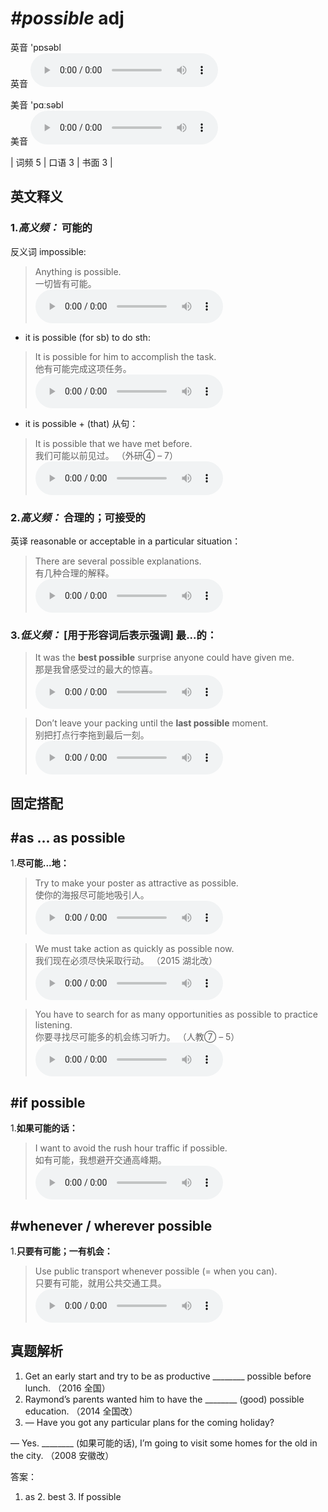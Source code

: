 # ***\#possible*** adj
英音 'pɒsəbl  
英音
<audio src="./media/possible-B.aac" controls="controls"></audio>

美音 'pɑːsəbl  
美音
<audio src="./media/possible.aac" controls="controls"></audio>



| 词频 5 | 口语 3 | 书面 3 |  

英文释义
---
### 1.*高义频：* **可能的**  
反义词 impossible: 

 > Anything is possible.  
 > 一切皆有可能。    
<audio src="./media/Anything is possible_AAC.aac" controls="controls"></audio>

- it is possible (for sb) to do sth:

 > It is possible for him to accomplish the task.   
 > 他有可能完成这项任务。    
<audio src="./media/possible-1.aac" controls="controls"></audio>

- it is possible + (that) 从句：

 > It is possible that we have met before.   
 > 我们可能以前见过。  （外研④ – 7）  
<audio src="./media/possible-2.aac" controls="controls"></audio>

### 2.*高义频：* **合理的；可接受的**  
英译 reasonable or acceptable in a particular situation：

 > There are several possible explanations.   
 > 有几种合理的解释。    
<audio src="./media/possible-3.aac" controls="controls"></audio>

### 3.*低义频：* **[用于形容词后表示强调] 最...的：**  

 > It was the **best possible** surprise anyone could have given me.   
 > 那是我曾感受过的最大的惊喜。    
<audio src="./media/possible-It was the best possible surprise.aac" controls="controls"></audio>

 > Don’t leave your packing until the **last possible** moment.   
 > 别把打点行李拖到最后一刻。    
<audio src="./media/possible-Don_t leave your packing.aac" controls="controls"></audio>


固定搭配
---
## \#as ... as possible 
1.**尽可能...地：**  

 > Try to make your poster as attractive as possible.  
 > 使你的海报尽可能地吸引人。    
<audio src="./media/possible-4.aac" controls="controls"></audio>

 > We must take action as quickly as possible now.  
 > 我们现在必须尽快采取行动。  （2015 湖北改）  
<audio src="./media/We must take action as_AAC.aac" controls="controls"></audio>

 > You have to search for as many opportunities as possible to practice listening.   
 > 你要寻找尽可能多的机会练习听力。  （人教⑦ – 5）  
<audio src="./media/possible-6.aac" controls="controls"></audio>

## \#if possible 
1.**如果可能的话：**  

 > I want to avoid the rush hour traffic if possible.  
 > 如有可能，我想避开交通高峰期。    
<audio src="./media/possible-7.aac" controls="controls"></audio>

## \#whenever / wherever possible
1.**只要有可能；一有机会：**  

 > Use public transport whenever possible (= when you can).  
 > 只要有可能，就用公共交通工具。    
<audio src="./media/Use public transport whenever_AAC.aac" controls="controls"></audio>


真题解析
---
1. Get an early start and try to be as productive ________ possible before lunch.  （2016 全国）  
2. Raymond’s parents wanted him to have the ________ (good) possible education.  （2014 全国改）  
3. — Have you got any particular plans for the coming holiday?
— Yes. ________ (如果可能的话), I’m going to visit some homes for the old in the city.  （2008 安徽改）  

答案：
1. as  2. best  3. If possible  

